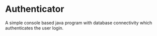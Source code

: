 # Authenticator
A simple console based java program with database connectivity which authenticates the user login.
